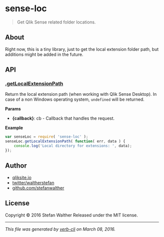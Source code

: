 # sense-loc

> Get Qlik Sense related folder locations.

## About

Right now, this is a tiny library, just to get the local extension folder path, but additions might be added in the future.

## API

### [.getLocalExtensionPath](lib/index.js#L28)

Return the local extension path (when working with Qlik Sense Desktop). In case of a non Windows operating system, `undefined` will be returned.

**Params**

* **{callback}**: cb - Callback that handles the request.

**Example**

```js
var senseLoc = require( 'sense-loc' );
senseLoc.getLocalExtensionPath( function( err, data ) {
    console.log('Local directory for extensions: ', data);
});
```

## Author

* [qliksite.io](http://qliksite.io)
* [twitter/waltherstefan](http://twitter.com/waltherstefan)
* [github.com/stefanwalther](http://github.com/stefanwalther)

## License

Copyright © 2016 Stefan Walther
Released under the MIT license.

***

_This file was generated by [verb-cli](https://github.com/assemble/verb-cli) on March 08, 2016._
